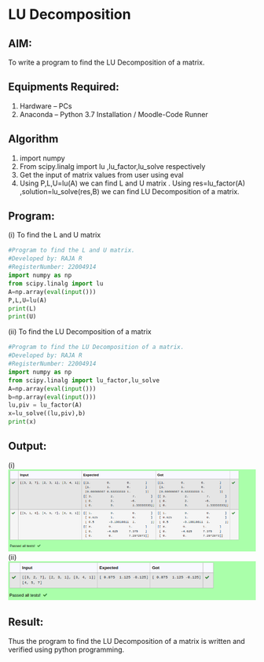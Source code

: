 # LU Decomposition 

## AIM:
To write a program to find the LU Decomposition of a matrix.

## Equipments Required:
1. Hardware – PCs
2. Anaconda – Python 3.7 Installation / Moodle-Code Runner

## Algorithm
1. import numpy
2. From scipy.linalg import lu ,lu_factor,lu_solve respectively
3. Get the input of matrix values from user using eval
4. Using P,L,U=lu(A) we can find L and U matrix . Using res=lu_factor(A) ,solution=lu_solve(res,B) we can find LU Decomposition of a matrix.


## Program:
(i) To find the L and U matrix
```python
#Program to find the L and U matrix.
#Developed by: RAJA R
#RegisterNumber: 22004914
import numpy as np
from scipy.linalg import lu
A=np.array(eval(input()))
P,L,U=lu(A)
print(L)
print(U)
```
(ii) To find the LU Decomposition of a matrix
```python
#Program to find the LU Decomposition of a matrix.
#Developed by: RAJA R
#RegisterNumber: 22004914
import numpy as np
from scipy.linalg import lu_factor,lu_solve
A=np.array(eval(input()))
b=np.array(eval(input()))
lu,piv = lu_factor(A)
x=lu_solve((lu,piv),b)
print(x)

```

## Output:
(i)
![lu decomposition](/i.png)
(ii)
!['output'](/ii.png)

## Result:
Thus the program to find the LU Decomposition of a matrix is written and verified using python programming.

